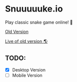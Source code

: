 # Snuuuuuke.io

Play classic snake game online! :snake:

[Old Version](https://github.com/Karol-Waliszewski/Snuuuuuke.io/tree/old_version)

[Live of old version :earth_americas:](http://snuuuuke.ct8.pl/)

## TODO:
- [x] Desktop Version
- [ ] Mobile Version

